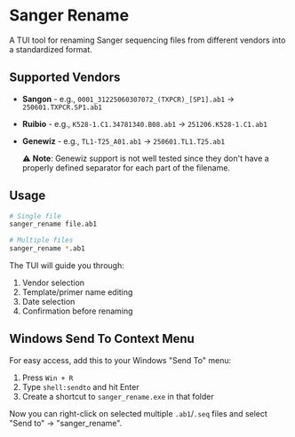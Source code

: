 # Sanger Rename

A TUI tool for renaming Sanger sequencing files from different vendors into a standardized format.

## Supported Vendors

- **Sangon** - e.g., `0001_31225060307072_(TXPCR)_[SP1].ab1` → `250601.TXPCR.SP1.ab1`
- **Ruibio** - e.g., `K528-1.C1.34781340.B08.ab1` → `251206.K528-1.C1.ab1`
- **Genewiz** - e.g., `TL1-T25_A01.ab1` → `250601.TL1.T25.ab1`
  
  ⚠️ **Note**: Genewiz support is not well tested since they don't have a properly defined separator for each part of the filename.

## Usage

```bash
# Single file
sanger_rename file.ab1

# Multiple files
sanger_rename *.ab1
```

The TUI will guide you through:
1. Vendor selection
2. Template/primer name editing
3. Date selection
4. Confirmation before renaming

## Windows Send To Context Menu

For easy access, add this to your Windows "Send To" menu:

1. Press `Win + R`
2. Type `shell:sendto` and hit Enter
3. Create a shortcut to `sanger_rename.exe` in that folder

Now you can right-click on selected multiple `.ab1`/`.seq` files and select "Send to" → "sanger_rename".